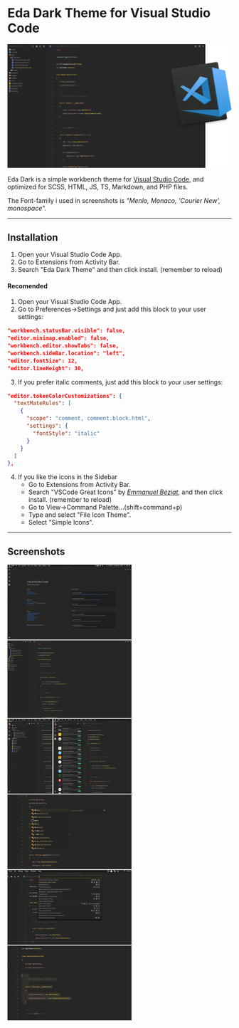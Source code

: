 # Eda Dark Theme for Visual Studio Code
![Screenshot](screenshots/front-vsc.png)

Eda Dark is a simple workbench theme for [Visual Studio Code](https://code.visualstudio.com), and optimized for SCSS, HTML, JS, TS, Markdown, and PHP files.

The Font-family i used in screenshots is *"Menlo, Monaco, 'Courier New', monospace".*

---

## Installation
1. Open your Visual Studio Code App.
2. Go to Extensions from Activity Bar.
3. Search "Eda Dark Theme" and then click install. (remember to reload)

#### Recomended
1. Open your Visual Studio Code App.
2. Go to Preferences->Settings and just add this block to your user settings:
```json
"workbench.statusBar.visible": false,
"editor.minimap.enabled": false,
"workbench.editor.showTabs": false,
"workbench.sideBar.location": "left",
"editor.fontSize": 12,
"editor.lineHeight": 30,
```

3. If you prefer italic comments, just add this block to your user settings:
```json
"editor.tokenColorCustomizations": {
  "textMateRules": [
    {
      "scope": "comment, comment.block.html",
      "settings": {
        "fontStyle": "italic"
      }
    }
  ]
},
```

4. If you like the icons in the Sidebar
	- Go to Extensions from Activity Bar.
	- Search "VSCode Great Icons" by [*Emmanuel Béziat*](https://marketplace.visualstudio.com/items?itemName=emmanuelbeziat.vscode-great-icons), and then click install. (remember to reload)
	- Go to View->Command Palette...(shift+command+p)
	- Type and select "File Icon Theme".
	- Select "Simple Icons".

---

## Screenshots
![Screenshot](screenshots/sc.png)